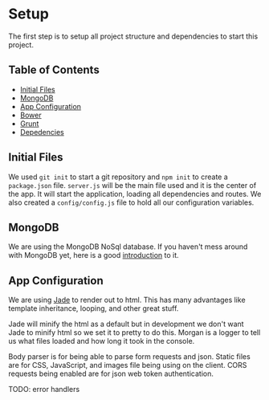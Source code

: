 # Setup

The first step is to setup all project structure and dependencies 
to start this project.

## Table of Contents

- [Initial Files](#initial-files)
- [MongoDB](#mongodb)
- [App Configuration](#config)
- [Bower](#bower)
- [Grunt](#grunt)
- [Depedencies](#dependencies)

Initial Files
-------------

We used `git init` to start a git repository and `npm init` to create a 
`package.json` file.
`server.js` will be the main file used and it is the center of the app. It 
will start the application, loading all dependencies and routes. 
We also created a `config/config.js` file to hold all our configuration 
variables.

MongoDB
-------

We are using the MongoDB NoSql database. If you haven't mess around with 
MongoDB yet, here is a good [introduction][mongodb] to it.

App Configuration
-----------------

We are using [Jade][jade] to render out to html. This has many advantages like 
template inheritance, looping, and other great stuff.

Jade will minify the html as a default but in development we don't want Jade 
to minify html so we set it to pretty to do this. Morgan is a logger to tell 
us what files loaded and how long it took in the console.

Body parser is for being able to parse form requests and json.
Static files are for CSS, JavaScript, and images file being using on the 
client. CORS requests being enabled are for json web token authentication.


TODO: error handlers

[mongodb]: https://scotch.io/tutorials/an-introduction-to-mongodb
[jade]: http://jade-lang.com

